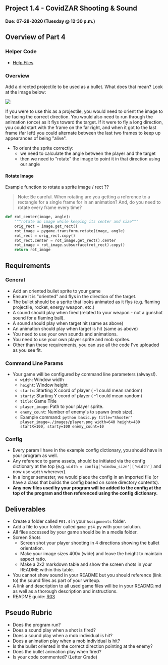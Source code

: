 ## Project 1.4 - CovidZAR Shooting & Sound
#### Due: 07-28-2020 (Tuesday @ 12:30 p.m.)

## Overview of Part 4

### Helper Code

- [Help Files](../../Resources/RP01/P01.4/README.md)

### Overview

Add a directed projectile to be used as a bullet. What does that mean? Look at the image below:

<img src="https://cs.msutexas.edu/~griffin/zcloud/zcloud-files/bullets_directed.png">

If you were to use this as a projectile, you would need to orient the image to be facing the correct direction. You would also need to run through the animation (once) as it flys toward the target. If it were to fly a long direction, you could start with the frame on the far right, and when it got to the last frame (far left) you could alternate between the last two frames to keep up appearances of being "alive".

- To orient the sprite correctly:
  - we need to calculate the angle between the player and the target
  - then we need to "rotate" the image to point it in that direction using our angle

#### Rotate Image

Example function to rotate a sprite image / rect ?? 
>Note: Be careful. When rotating are you getting a reference to a rectangle for a single frame for in an animation? And, do you need to rotate every frame every time? 

```python
def rot_center(image, angle):
    """rotate an image while keeping its center and size"""
    orig_rect = image.get_rect()
    rot_image = pygame.transform.rotate(image, angle)
    rot_rect = orig_rect.copy()
    rot_rect.center = rot_image.get_rect().center
    rot_image = rot_image.subsurface(rot_rect).copy()
    return rot_image
```
## Requirements

### General

- Add an oriented bullet sprite to your game
- Ensure it is "oriented" and flys in the direction of the target.
- The bullet should be a sprite that looks animated as it flys (e.g. flaming projectile, rocket, energy weapon, etc.)
- A sound should play when fired (related to your weapon - not a gunshot sound for a flaming ball).
- A sound should play when target hit (same as above)
- An animation should play when target is hit (same as above)
- You need to use your own sounds and animations. 
- You need to use your own player sprite and mob sprites.
- Other than these requirements, you can use all the code I've uploaded as you see fit.

### Command Line Params

- Your game will be configured by command line parameters (always!).
  - `width`: Window width
  - `height`: Window height
  - `startx`: Starting X coord of player ( -1 could mean random)
  - `starty`: Starting Y coord of player ( -1 could mean random)
  - `title`: Game Title
  - `player_image`: Path to your player sprite.
  - `enemy_count`: Number of enemy's to spawn (mob size).
  - Example command: `python basic.py title="Shooter" player_image=./images/player.png width=640 height=480 startX=100, starty=100 enemy_count=10`

### Config 

- Every param I have in the example config dictionary, you should have in your program as well. 
- Any reference to game assets, should be initiated via the config dictionary at the top (e.g. `width = config['window_size']['width']` and now use `width` wherever).
- In a longer semester, we would place the config in an imported file (or have a class that builds the config based on some directory contents).
- **Any new files used by your program will be added to the config at the top of the program and then referenced using the config dictionary.**

## Deliverables

- Create a folder called `P01.4` in your `Assignments` folder.
- Add a file to your folder called `game_pt4.py` with your solution.
- All files accessed by your game should be in a media folder.
- Screen Shots
  - Screen shot your player shooting in 4 directions showing the bullet orientation.
  - Make your image sizes 400x (wide) and leave the height to maintain aspect ratio.
  - Make a 2x2 markdown table and show the screen shots in your README within this table. 
- You cannot show sound in your README but you should reference (link to) the sound files as part of your writeup.
- A link and description to all used game files will be in your READMD.md as well as a thorough description and instructions.
- README guide: [R03](../../Resources/R03/README.md)


## Pseudo Rubric

- Does the program run?
- Does a sound play when a shot is fired?
- Does a sound play when a mob individual is hit?
- Does a animation play when a mob individual is hit?
- Is the bullet oriented in the correct direction pointing at the enemy?
- Does the bullet animation play when fired?
- Is your code commented? (Letter Grade)


